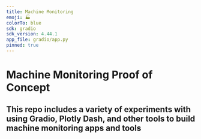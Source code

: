 ```yaml
---
title: Machine Monitoring
emoji: 🏭
colorTo: blue
sdk: gradio
sdk_version: 4.44.1
app_file: gradio/app.py
pinned: true
---
```


# Machine Monitoring Proof of Concept

## This repo includes a variety of experiments with using Gradio, Plotly Dash, and other tools to build machine monitoring apps and tools